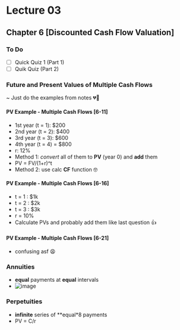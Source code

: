 # Lecture 03

## Chapter 6 [Discounted Cash Flow Valuation]

### To Do
- [ ] Quick Quiz 1 (Part 1)
- [ ] Quik Quiz (Part 2)

### Future and Present Values of Multiple Cash Flows
~ Just do the examples from notes 💔🥀

#### PV Example - Multiple Cash Flows [6-11]
- 1st year (t = 1): $200
- 2nd year (t = 2): $400
- 3rd year (t = 3): $600
- 4th year (t = 4) = $800
- r: 12%
- Method 1: *convert* all of them to **PV** (year 0) and **add** them
- PV = FV/(1+r)^t
- Method 2: use calc **CF** function 🤓

#### PV Example - Multiple Cash Flows [6-16]
- t = 1 : $1k
- t = 2 : $2k
- t = 3 : $3k
- r = 10%
- Calculate PVs and probably add them like last question 👍

#### PV Example - Multiple Cash Flows [6-21]
- confusing asf 😩

### Annuities
- **equal** payments at **equal** intervals
- ![image](https://github.com/user-attachments/assets/f60b14da-b375-45f8-b513-9c74f229afd4)


### Perpetuities
- **infinite** series of **equal*8 payments
- PV = C/r

